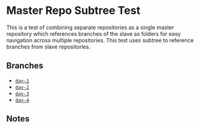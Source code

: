 # Master Repo Subtree Test

This is a test of combining separate repositories as a single master repository
which references branches of the slave as folders for easy navigation across
multiple repositories. This test uses subtree to reference branches from
slave repositories.

## Branches

- [`day-1`](day-1)
- [`day-2`](day-2)
- [`day-3`](day-3)
- [`day-4`](day-4)

## Notes


